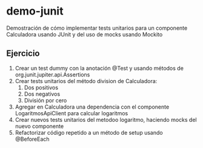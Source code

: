 # demo-junit

Demostración de cómo implementar tests unitarios para un componente Calculadora usando JUnit y del uso de mocks usando Mockito

## Ejercicio

1. Crear un test dummy con la anotación @Test y usando métodos de org.junit.jupiter.api.Assertions
2. Crear tests unitarios del método division de Calculadora:
   1. Dos positivos
   2. Dos negativos
   3. División por cero
3. Agregar en Calculadora una dependencia con el componente LogaritmosApiClient para calcular logaritmos
4. Crear nuevos tests unitarios del metodoo logaritmo, haciendo mocks del nuevo componente
5. Refactorizar código repetido a un método de setup usando @BeforeEach